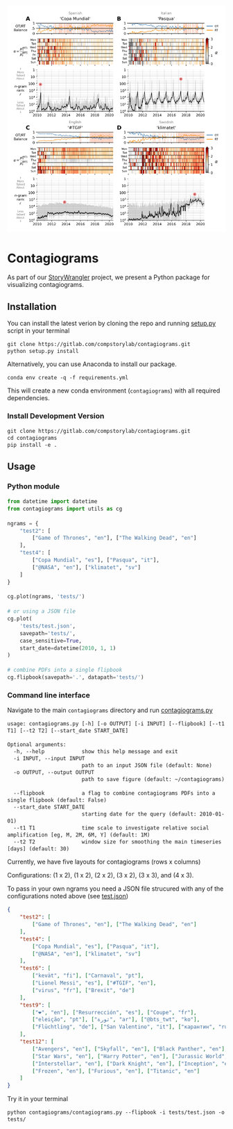 ![contagiograms](tests/2020-07-16_contagiograms_test4.png)


# Contagiograms 

As part of our [StoryWrangler](https://gitlab.com/compstorylab/storywrangler)
project, we present a Python package for visualizing contagiograms.



## Installation


You can install the latest verion by cloning the repo and running 
[setup.py](setup.py) script in your terminal
```shell 
git clone https://gitlab.com/compstorylab/contagiograms.git
python setup.py install 
```


Alternatively, you can use Anaconda to install our package.
```shell
conda env create -q -f requirements.yml
```

This will create a new conda environment (``contagiograms``) with all required dependencies. 


### Install Development Version

```shell
git clone https://gitlab.com/compstorylab/contagiograms.git
cd contagiograms
pip install -e .
```

## Usage


### Python module

```python
from datetime import datetime
from contagiograms import utils as cg

ngrams = {
    "test2": [
        ["Game of Thrones", "en"], ["The Walking Dead", "en"]
    ],
    "test4": [
        ["Copa Mundial", "es"], ["Pasqua", "it"],
        ["@NASA", "en"], ["klimatet", "sv"]
    ]
}

cg.plot(ngrams, 'tests/')

# or using a JSON file 
cg.plot(
    'tests/test.json', 
    savepath='tests/',
    case_sensitive=True,
    start_date=datetime(2010, 1, 1)
)

# combine PDFs into a single flipbook
cg.flipbook(savepath='.', datapath='tests/')
```


### Command line interface 

Navigate to the main ``contagiograms`` directory 
and run [contagiograms.py](tescontagiogramsts/contagiograms.py)
```
usage: contagiograms.py [-h] [-o OUTPUT] [-i INPUT] [--flipbook] [--t1 T1] [--t2 T2] [--start_date START_DATE]

Optional arguments:
  -h, --help            show this help message and exit
  -i INPUT, --input INPUT
                        path to an input JSON file (default: None)
  -o OUTPUT, --output OUTPUT
                        path to save figure (default: ~/contagiograms)

  --flipbook            a flag to combine contagiograms PDFs into a single flipbook (default: False)
  --start_date START_DATE
                        starting date for the query (default: 2010-01-01)
  --t1 T1               time scale to investigate relative social amplification [eg, M, 2M, 6M, Y] (default: 1M)
  --t2 T2               window size for smoothing the main timeseries [days] (default: 30)
```


Currently, we have five layouts for contagiograms (rows x columns)

Configurations: (1 x 2), (1 x 2), (2 x 2), (3 x 2), (3 x 3), and (4 x 3).


To pass in your own ngrams you need a JSON file strucured with any of the configurations noted above (see [test.json](tests/test.json))

```json
{
    "test2": [
        ["Game of Thrones", "en"], ["The Walking Dead", "en"]
    ],
    "test4": [
        ["Copa Mundial", "es"], ["Pasqua", "it"],
        ["@NASA", "en"], ["klimatet", "sv"]
    ],
    "test6": [
        ["kevät", "fi"], ["Carnaval", "pt"],
        ["Lionel Messi", "es"], ["#TGIF", "en"],
        ["virus", "fr"], ["Brexit", "de"]
    ],
    "test9": [
        ["❤", "en"], ["Resurrección", "es"], ["Coupe", "fr"],
        ["eleição", "pt"], ["ثورة", "ar"], ["@bts_twt", "ko"],
        ["Flüchtling", "de"], ["San Valentino", "it"], ["карантин", "ru"]
    ],
    "test12": [
        ["Avengers", "en"], ["Skyfall", "en"], ["Black Panther", "en"],
        ["Star Wars", "en"], ["Harry Potter", "en"], ["Jurassic World", "en"],
        ["Interstellar", "en"], ["Dark Knight", "en"], ["Inception", "en"],
        ["Frozen", "en"], ["Furious", "en"], ["Titanic", "en"]
    ]
}
```

Try it in your terminal 

```shell
python contagiograms/contagiograms.py --flipbook -i tests/test.json -o tests/
```

